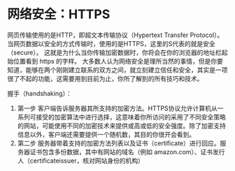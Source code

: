 # 网络安全：HTTPS

网页传输使用的是HTTP，即超文本传输协议（Hypertext Transfer Protocol）。
当网页数据以安全的方式传输时，使用的是HTTPS，这里的S代表的就是安全（secure）。
这就是为什么当你传输加密数据时，你将会在你的浏览器的地址栏起始位置看到 https 的字样。
大多数人认为网络安全是理所当然的事情，但是你要知道，能够在两个刚刚建立联系的双方之间，就立刻建立信任和安全，其实是一项很了不起的功能，这需要用到目前为止，你所了解到的所有技巧和技术。

握手（handshaking）：
1. 第一步
客户端告诉服务器其所支持的加密方法。HTTPS协议允许计算机从一系列可接受的加密算法中进行选择，这意味着你所访问的采用了不同安全策略的网站，可能使用不同的加密技术来提供或高或低的安全强度。除了加密支持信息以外，客户端还需要提供一个随机数，其目的你很开会看到。
2. 第二步
服务器带着支持的加密方法列表以及证书（certificate）进行回应。服务器证书包含多份数据，其中有网站的域名（例如 amazon.com）、证书发行人（certificateissuer，核对网站身份的机构）
